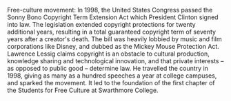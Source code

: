 Free-culture movement: In 1998, the United States Congress passed the Sonny Bono Copyright Term Extension Act which President Clinton signed into law. The legislation extended copyright protections for twenty additional years, resulting in a total guaranteed copyright term of seventy years after a creator's death. The bill was heavily lobbied by music and film corporations like Disney, and dubbed as the Mickey Mouse Protection Act. Lawrence Lessig claims copyright is an obstacle to cultural production, knowledge sharing and technological innovation, and that private interests – as opposed to public good – determine law. He travelled the country in 1998, giving as many as a hundred speeches a year at college campuses, and sparked the movement. It led to the foundation of the first chapter of the Students for Free Culture at Swarthmore College.
